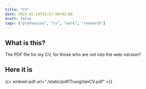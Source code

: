 ```yaml
---
title: "CV"
date: 2023-02-14T15:57:50+02:00
draft: false
tags: ["profession", "cv", "work", "research"]
---
```


## What is this?

The PDF file for my CV, for those who are not into the web-version?

## Here it is

{{< embed-pdf url="./static/pdf/TrungVanCV.pdf" >}}
